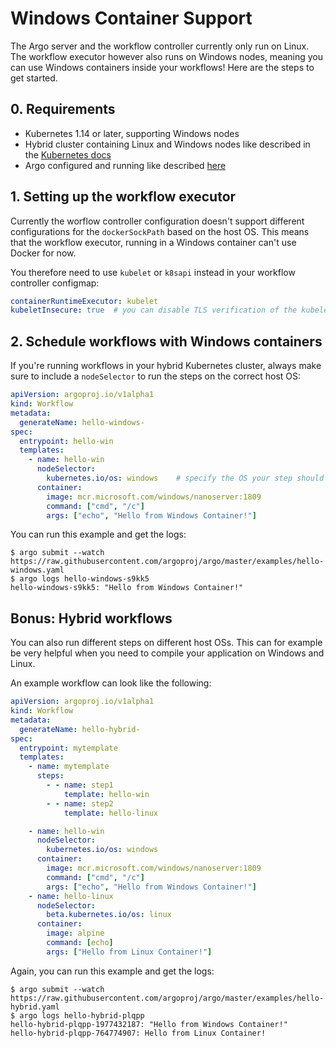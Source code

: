 # Windows Container Support

The Argo server and the workflow controller currently only run on Linux. The workflow executor however also runs on Windows nodes, meaning you can use Windows containers inside your workflows! Here are the steps to get started.

## 0. Requirements
* Kubernetes 1.14 or later, supporting Windows nodes
* Hybrid cluster containing Linux and Windows nodes like described in the [Kubernetes docs](https://kubernetes.io/docs/setup/production-environment/windows/user-guide-windows-containers/)
* Argo configured and running like described [here](getting-started.md) 

## 1. Setting up the workflow executor

Currently the worflow controller configuration doesn't support different configurations for the `dockerSockPath` based on the host OS. This means that the workflow executor, running in a Windows container can't use Docker for now.

You therefore need to use `kubelet` or `k8sapi` instead in your workflow controller configmap:
```yaml
containerRuntimeExecutor: kubelet
kubeletInsecure: true  # you can disable TLS verification of the kubelet executor for testing
```

## 2. Schedule workflows with Windows containers

If you're running workflows in your hybrid Kubernetes cluster, always make sure to include a `nodeSelector` to run the steps on the correct host OS:

```yaml
apiVersion: argoproj.io/v1alpha1
kind: Workflow
metadata:
  generateName: hello-windows-
spec:
  entrypoint: hello-win
  templates:
    - name: hello-win
      nodeSelector:
        kubernetes.io/os: windows    # specify the OS your step should run on
      container:
        image: mcr.microsoft.com/windows/nanoserver:1809
        command: ["cmd", "/c"]
        args: ["echo", "Hello from Windows Container!"]
```

You can run this example and get the logs:
```
$ argo submit --watch https://raw.githubusercontent.com/argoproj/argo/master/examples/hello-windows.yaml
$ argo logs hello-windows-s9kk5
hello-windows-s9kk5: "Hello from Windows Container!"
```

## Bonus: Hybrid workflows

You can also run different steps on different host OSs. This can for example be very helpful when you need to compile your application on Windows and Linux.

An example workflow can look like the following:
```yaml
apiVersion: argoproj.io/v1alpha1
kind: Workflow
metadata:
  generateName: hello-hybrid-
spec:
  entrypoint: mytemplate
  templates:
    - name: mytemplate
      steps:
        - - name: step1
            template: hello-win
        - - name: step2
            template: hello-linux

    - name: hello-win
      nodeSelector:
        kubernetes.io/os: windows
      container:
        image: mcr.microsoft.com/windows/nanoserver:1809
        command: ["cmd", "/c"]
        args: ["echo", "Hello from Windows Container!"]
    - name: hello-linux
      nodeSelector:
        beta.kubernetes.io/os: linux
      container:
        image: alpine
        command: [echo]
        args: ["Hello from Linux Container!"]

```

Again, you can run this example and get the logs:
```
$ argo submit --watch https://raw.githubusercontent.com/argoproj/argo/master/examples/hello-hybrid.yaml
$ argo logs hello-hybrid-plqpp
hello-hybrid-plqpp-1977432187: "Hello from Windows Container!"
hello-hybrid-plqpp-764774907: Hello from Linux Container!
```